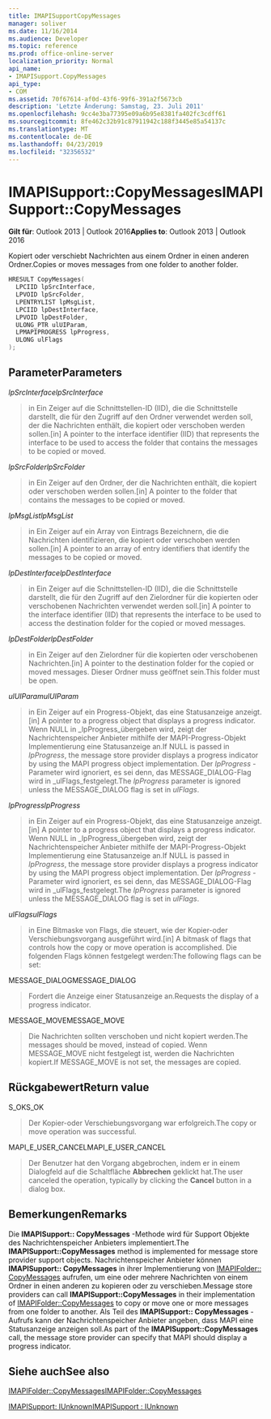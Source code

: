 ```yaml
---
title: IMAPISupportCopyMessages
manager: soliver
ms.date: 11/16/2014
ms.audience: Developer
ms.topic: reference
ms.prod: office-online-server
localization_priority: Normal
api_name:
- IMAPISupport.CopyMessages
api_type:
- COM
ms.assetid: 70f67614-af0d-43f6-99f6-391a2f5673cb
description: 'Letzte Änderung: Samstag, 23. Juli 2011'
ms.openlocfilehash: 9cc4e3ba77395e09a6b95e8381fa402fc3cdff61
ms.sourcegitcommit: 8fe462c32b91c87911942c188f3445e85a54137c
ms.translationtype: MT
ms.contentlocale: de-DE
ms.lasthandoff: 04/23/2019
ms.locfileid: "32356532"
---
```

# <a name="imapisupportcopymessages"></a><span data-ttu-id="b5ea0-103">IMAPISupport::CopyMessages</span><span class="sxs-lookup"><span data-stu-id="b5ea0-103">IMAPISupport::CopyMessages</span></span>

  
  
<span data-ttu-id="b5ea0-104">**Gilt für**: Outlook 2013 | Outlook 2016</span><span class="sxs-lookup"><span data-stu-id="b5ea0-104">**Applies to**: Outlook 2013 | Outlook 2016</span></span> 
  
<span data-ttu-id="b5ea0-105">Kopiert oder verschiebt Nachrichten aus einem Ordner in einen anderen Ordner.</span><span class="sxs-lookup"><span data-stu-id="b5ea0-105">Copies or moves messages from one folder to another folder.</span></span>
  
```cpp
HRESULT CopyMessages(
  LPCIID lpSrcInterface,
  LPVOID lpSrcFolder,
  LPENTRYLIST lpMsgList,
  LPCIID lpDestInterface,
  LPVOID lpDestFolder,
  ULONG_PTR ulUIParam,
  LPMAPIPROGRESS lpProgress,
  ULONG ulFlags
);
```

## <a name="parameters"></a><span data-ttu-id="b5ea0-106">Parameter</span><span class="sxs-lookup"><span data-stu-id="b5ea0-106">Parameters</span></span>

 <span data-ttu-id="b5ea0-107">_lpSrcInterface_</span><span class="sxs-lookup"><span data-stu-id="b5ea0-107">_lpSrcInterface_</span></span>
  
> <span data-ttu-id="b5ea0-108">in Ein Zeiger auf die Schnittstellen-ID (IID), die die Schnittstelle darstellt, die für den Zugriff auf den Ordner verwendet werden soll, der die Nachrichten enthält, die kopiert oder verschoben werden sollen.</span><span class="sxs-lookup"><span data-stu-id="b5ea0-108">[in] A pointer to the interface identifier (IID) that represents the interface to be used to access the folder that contains the messages to be copied or moved.</span></span>
    
 <span data-ttu-id="b5ea0-109">_lpSrcFolder_</span><span class="sxs-lookup"><span data-stu-id="b5ea0-109">_lpSrcFolder_</span></span>
  
> <span data-ttu-id="b5ea0-110">in Ein Zeiger auf den Ordner, der die Nachrichten enthält, die kopiert oder verschoben werden sollen.</span><span class="sxs-lookup"><span data-stu-id="b5ea0-110">[in] A pointer to the folder that contains the messages to be copied or moved.</span></span>
    
 <span data-ttu-id="b5ea0-111">_lpMsgList_</span><span class="sxs-lookup"><span data-stu-id="b5ea0-111">_lpMsgList_</span></span>
  
> <span data-ttu-id="b5ea0-112">in Ein Zeiger auf ein Array von Eintrags Bezeichnern, die die Nachrichten identifizieren, die kopiert oder verschoben werden sollen.</span><span class="sxs-lookup"><span data-stu-id="b5ea0-112">[in] A pointer to an array of entry identifiers that identify the messages to be copied or moved.</span></span> 
    
 <span data-ttu-id="b5ea0-113">_lpDestInterface_</span><span class="sxs-lookup"><span data-stu-id="b5ea0-113">_lpDestInterface_</span></span>
  
> <span data-ttu-id="b5ea0-114">in Ein Zeiger auf die Schnittstellen-ID (IID), die die Schnittstelle darstellt, die für den Zugriff auf den Zielordner für die kopierten oder verschobenen Nachrichten verwendet werden soll.</span><span class="sxs-lookup"><span data-stu-id="b5ea0-114">[in] A pointer to the interface identifier (IID) that represents the interface to be used to access the destination folder for the copied or moved messages.</span></span>
    
 <span data-ttu-id="b5ea0-115">_lpDestFolder_</span><span class="sxs-lookup"><span data-stu-id="b5ea0-115">_lpDestFolder_</span></span>
  
> <span data-ttu-id="b5ea0-116">in Ein Zeiger auf den Zielordner für die kopierten oder verschobenen Nachrichten.</span><span class="sxs-lookup"><span data-stu-id="b5ea0-116">[in] A pointer to the destination folder for the copied or moved messages.</span></span> <span data-ttu-id="b5ea0-117">Dieser Ordner muss geöffnet sein.</span><span class="sxs-lookup"><span data-stu-id="b5ea0-117">This folder must be open.</span></span>
    
 <span data-ttu-id="b5ea0-118">_ulUIParam_</span><span class="sxs-lookup"><span data-stu-id="b5ea0-118">_ulUIParam_</span></span>
  
> <span data-ttu-id="b5ea0-119">in Ein Zeiger auf ein Progress-Objekt, das eine Statusanzeige anzeigt.</span><span class="sxs-lookup"><span data-stu-id="b5ea0-119">[in] A pointer to a progress object that displays a progress indicator.</span></span> <span data-ttu-id="b5ea0-120">Wenn NULL in _lpProgress_übergeben wird, zeigt der Nachrichtenspeicher Anbieter mithilfe der MAPI-Progress-Objekt Implementierung eine Statusanzeige an.</span><span class="sxs-lookup"><span data-stu-id="b5ea0-120">If NULL is passed in  _lpProgress_, the message store provider displays a progress indicator by using the MAPI progress object implementation.</span></span> <span data-ttu-id="b5ea0-121">Der _lpProgress_ -Parameter wird ignoriert, es sei denn, das MESSAGE_DIALOG-Flag wird in _ulFlags_festgelegt.</span><span class="sxs-lookup"><span data-stu-id="b5ea0-121">The  _lpProgress_ parameter is ignored unless the MESSAGE_DIALOG flag is set in  _ulFlags_.</span></span>
    
 <span data-ttu-id="b5ea0-122">_lpProgress_</span><span class="sxs-lookup"><span data-stu-id="b5ea0-122">_lpProgress_</span></span>
  
> <span data-ttu-id="b5ea0-123">in Ein Zeiger auf ein Progress-Objekt, das eine Statusanzeige anzeigt.</span><span class="sxs-lookup"><span data-stu-id="b5ea0-123">[in] A pointer to a progress object that displays a progress indicator.</span></span> <span data-ttu-id="b5ea0-124">Wenn NULL in _lpProgress_übergeben wird, zeigt der Nachrichtenspeicher Anbieter mithilfe der MAPI-Progress-Objekt Implementierung eine Statusanzeige an.</span><span class="sxs-lookup"><span data-stu-id="b5ea0-124">If NULL is passed in  _lpProgress_, the message store provider displays a progress indicator by using the MAPI progress object implementation.</span></span> <span data-ttu-id="b5ea0-125">Der _lpProgress_ -Parameter wird ignoriert, es sei denn, das MESSAGE_DIALOG-Flag wird in _ulFlags_festgelegt.</span><span class="sxs-lookup"><span data-stu-id="b5ea0-125">The  _lpProgress_ parameter is ignored unless the MESSAGE_DIALOG flag is set in  _ulFlags_.</span></span>
    
 <span data-ttu-id="b5ea0-126">_ulFlags_</span><span class="sxs-lookup"><span data-stu-id="b5ea0-126">_ulFlags_</span></span>
  
> <span data-ttu-id="b5ea0-127">in Eine Bitmaske von Flags, die steuert, wie der Kopier-oder Verschiebungsvorgang ausgeführt wird.</span><span class="sxs-lookup"><span data-stu-id="b5ea0-127">[in] A bitmask of flags that controls how the copy or move operation is accomplished.</span></span> <span data-ttu-id="b5ea0-128">Die folgenden Flags können festgelegt werden:</span><span class="sxs-lookup"><span data-stu-id="b5ea0-128">The following flags can be set:</span></span>
    
<span data-ttu-id="b5ea0-129">MESSAGE_DIALOG</span><span class="sxs-lookup"><span data-stu-id="b5ea0-129">MESSAGE_DIALOG</span></span> 
  
> <span data-ttu-id="b5ea0-130">Fordert die Anzeige einer Statusanzeige an.</span><span class="sxs-lookup"><span data-stu-id="b5ea0-130">Requests the display of a progress indicator.</span></span>
    
<span data-ttu-id="b5ea0-131">MESSAGE_MOVE</span><span class="sxs-lookup"><span data-stu-id="b5ea0-131">MESSAGE_MOVE</span></span> 
  
> <span data-ttu-id="b5ea0-132">Die Nachrichten sollten verschoben und nicht kopiert werden.</span><span class="sxs-lookup"><span data-stu-id="b5ea0-132">The messages should be moved, instead of copied.</span></span> <span data-ttu-id="b5ea0-133">Wenn MESSAGE_MOVE nicht festgelegt ist, werden die Nachrichten kopiert.</span><span class="sxs-lookup"><span data-stu-id="b5ea0-133">If MESSAGE_MOVE is not set, the messages are copied.</span></span>
    
## <a name="return-value"></a><span data-ttu-id="b5ea0-134">Rückgabewert</span><span class="sxs-lookup"><span data-stu-id="b5ea0-134">Return value</span></span>

<span data-ttu-id="b5ea0-135">S_OK</span><span class="sxs-lookup"><span data-stu-id="b5ea0-135">S_OK</span></span> 
  
> <span data-ttu-id="b5ea0-136">Der Kopier-oder Verschiebungsvorgang war erfolgreich.</span><span class="sxs-lookup"><span data-stu-id="b5ea0-136">The copy or move operation was successful.</span></span>
    
<span data-ttu-id="b5ea0-137">MAPI_E_USER_CANCEL</span><span class="sxs-lookup"><span data-stu-id="b5ea0-137">MAPI_E_USER_CANCEL</span></span> 
  
> <span data-ttu-id="b5ea0-138">Der Benutzer hat den Vorgang abgebrochen, indem er in einem Dialogfeld auf die Schaltfläche **Abbrechen** geklickt hat.</span><span class="sxs-lookup"><span data-stu-id="b5ea0-138">The user canceled the operation, typically by clicking the **Cancel** button in a dialog box.</span></span> 
    
## <a name="remarks"></a><span data-ttu-id="b5ea0-139">Bemerkungen</span><span class="sxs-lookup"><span data-stu-id="b5ea0-139">Remarks</span></span>

<span data-ttu-id="b5ea0-140">Die **IMAPISupport:: CopyMessages** -Methode wird für Support Objekte des Nachrichtenspeicher Anbieters implementiert.</span><span class="sxs-lookup"><span data-stu-id="b5ea0-140">The **IMAPISupport::CopyMessages** method is implemented for message store provider support objects.</span></span> <span data-ttu-id="b5ea0-141">Nachrichtenspeicher Anbieter können **IMAPISupport:: CopyMessages** in ihrer Implementierung von [IMAPIFolder:: CopyMessages](imapifolder-copymessages.md) aufrufen, um eine oder mehrere Nachrichten von einem Ordner in einen anderen zu kopieren oder zu verschieben.</span><span class="sxs-lookup"><span data-stu-id="b5ea0-141">Message store providers can call **IMAPISupport::CopyMessages** in their implementation of [IMAPIFolder::CopyMessages](imapifolder-copymessages.md) to copy or move one or more messages from one folder to another.</span></span> <span data-ttu-id="b5ea0-142">Als Teil des **IMAPISupport:: CopyMessages** -Aufrufs kann der Nachrichtenspeicher Anbieter angeben, dass MAPI eine Statusanzeige anzeigen soll.</span><span class="sxs-lookup"><span data-stu-id="b5ea0-142">As part of the **IMAPISupport::CopyMessages** call, the message store provider can specify that MAPI should display a progress indicator.</span></span> 
  
## <a name="see-also"></a><span data-ttu-id="b5ea0-143">Siehe auch</span><span class="sxs-lookup"><span data-stu-id="b5ea0-143">See also</span></span>



[<span data-ttu-id="b5ea0-144">IMAPIFolder::CopyMessages</span><span class="sxs-lookup"><span data-stu-id="b5ea0-144">IMAPIFolder::CopyMessages</span></span>](imapifolder-copymessages.md)
  
[<span data-ttu-id="b5ea0-145">IMAPISupport: IUnknown</span><span class="sxs-lookup"><span data-stu-id="b5ea0-145">IMAPISupport : IUnknown</span></span>](imapisupportiunknown.md)

